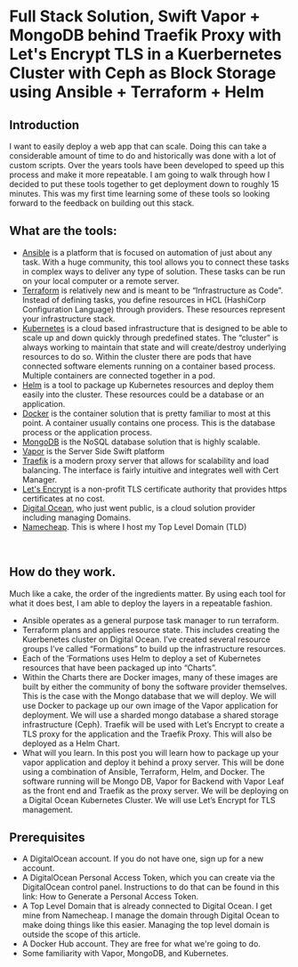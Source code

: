 # Full Stack Solution, Swift Vapor + MongoDB behind Traefik Proxy with Let's Encrypt TLS in a Kuerbernetes Cluster with Ceph as Block Storage using Ansible + Terraform + Helm

## Introduction

I want to easily deploy a web app that can scale. Doing this can take a considerable amount of time to do and historically was done with a lot of custom scripts. Over the years tools have been developed to speed up this process and make it more repeatable. I am going to walk through how I decided to put these tools together to get deployment down to roughly 15 minutes. This was my first time learning some of these tools so looking forward to the feedback on building out this stack.
<br/>

## What are the tools:
  - [Ansible](https://www.ansible.com) is a platform that is focused on automation of just about any task. With a huge community, this tool allows you to connect these tasks in complex ways to deliver any type of solution. These tasks can be run on your local computer or a remote server.
  - [Terraform](https://www.terraform.io) is relatively new and is meant to be “Infrastructure as Code”. Instead of defining tasks, you define resources in HCL (HashiCorp Configuration Language) through providers. These resources represent your infrastructure stack.
  - [Kubernetes](https://kubernetes.io) is a cloud based infrastructure that is designed to be able to scale up and down quickly through predefined states. The “cluster” is always working to maintain that state and will create/destroy underlying resources to do so. Within the cluster there are pods that have connected software elements running on a container based process. Multiple containers are connected together in a pod.
  - [Helm](https://helm.sh) is a tool to package up Kubernetes resources and deploy them easily into the cluster. These resources could be a database or an application. 
  - [Docker](https://www.docker.com) is the container solution that is pretty familiar to most at this point. A container usually contains one process. This is the database process or the application process.
  - [MongoDB](https://www.mongodb.com) is the NoSQL database solution that is highly scalable. 
  - [Vapor](https://vapor.codes) is the Server Side Swift platform
  - [Traefik](https://traefik.io) is a modern proxy server that allows for scalability and load balancing. The interface is fairly intuitive and integrates well with Cert Manager.
  - [Let's Encrypt](https://letsencrypt.org) is a non-profit TLS certificate authority that provides https certificates at no cost.
  - [Digital Ocean](https://www.digitalocean.com), who just went public, is a cloud solution provider including managing Domains.
  - [Namecheap](https://www.namecheap.com). This is where I host my Top Level Domain (TLD)
<br/>


## How do they work.
Much like a cake, the order of the ingredients matter. By using each tool for what it does best, I am able to deploy the layers in a repeatable fashion.

- Ansible operates as a general purpose task manager to run terraform.
- Terraform plans and applies resource state. This includes creating the Kuerbenetes cluster on Digital Ocean. I’ve created several resource groups I’ve called “Formations” to build up the infrastructure resources. 
- Each of the ‘Formations uses Helm to deploy a set of Kubernetes resources that have been packaged up into “Charts”. 
- Within the Charts there are Docker images, many of these images are built by either the community of bony the software provider themselves. This is the case with the Mongo database that we will deploy. We will use Docker to package up our own image of the Vapor application for deployment. We will use a sharded mongo database a shared storage infrastructure (Ceph). Traefik will be used with Let’s Encrypt to create a TLS proxy for the application and the Traefik Proxy. This will also be deployed as a Helm Chart.
- What will you learn. In this post you will learn how to package up your vapor application and deploy it behind a proxy server. This will be done using a combination of Ansible, Terraform, Helm, and Docker. The software running will be Mongo DB, Vapor for Backend with Vapor Leaf as the front end and Traefik as the proxy server. We will be deploying on a Digital Ocean Kubernetes Cluster. We will use Let’s Encrypt for TLS management.

## Prerequisites
- A DigitalOcean account. If you do not have one, sign up for a new account.
- A DigitalOcean Personal Access Token, which you can create via the DigitalOcean control panel. Instructions to do that can be found in this link: How to Generate a Personal Access Token.
- A Top Level Domain that is already connected to Digital Ocean. I get mine from Namecheap. I manage the domain through Digital Ocean to make doing things like this easier. Managing the top level domain is outside the scope of this article.
- A Docker Hub account. They are free for what we're going to do.
- Some familiarity with Vapor, MongoDB, and Kubernetes.